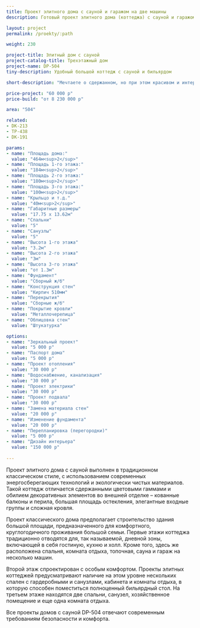 ```yaml
---
title: Проект элитного дома с сауной и гаражом на две машины
description: Готовый проект элитного дома (коттеджа) с сауной и гаражом на две машины, из кирпича, газобетона или пеноблоков. Площадь&#58; 504 м.кв.

layout: project
permalink: /proekty/:path

weight: 230

project-title: Элитный дом с сауной
project-catalog-title: Трехэтажный дом
project-name: DP-504
tiny-description: Удобный большой коттедж с сауной и бильярдом

short-description: "Мечтаете о сдержанном, но при этом красивом и интересном коттедже? Тогда проект классического дома для вас. Большие пространства, много света, скромный декор - классика это определенный статус, некоторая духовность и уровень жизни. Такой коттедж не будет вычурным, но непременно будет выделяться среди других. Необычайно полезная для здоровья сауна погружает в атмосферу отдыха и спокойствия. Приятный древесный аромат, сухой пар и горячий чай расслабляют тело и душу."

price-project: "60 000 р"
price-build: "от 8 230 000 р"

area: "504"

related:
- DK-213
- TP-438
- DK-191

params:
- name: "Площадь дома:"
  value: "464м<sup>2</sup>"
- name: "Площадь 1-го этажа:"
  value: "184м<sup>2</sup>"
- name: "Площадь 2-го этажа:"
  value: "180м<sup>2</sup>"
- name: "Площадь 3-го этажа:"
  value: "100м<sup>2</sup>"
- name: "Крыльцо и т.д."
  value: "40м<sup>2</sup>"
- name: "Габаритные размеры"
  value: "17.75 x 13.62м"
- name: "Спальни"
  value: "5"
- name: "Санузлы"
  value: "5"
- name: "Высота 1-го этажа"
  value: "3.2м"
- name: "Высота 2-го этажа"
  value: "3м"
- name: "Высота 3-го этажа"
  value: "от 1.3м"
- name: "Фундамент"
  value: "Сборный ж/б"
- name: "Конструкция стен"
  value: "Кирпич 510мм"
- name: "Перекрытия"
  value: "Сборные ж/б"
- name: "Покрытие кровли"
  value: "Металлочерепица"
- name: "Облицовка стен"
  value: "Штукатурка"

options:
- name: "Зеркальный проект"
  value: "5 000 р"
- name: "Паспорт дома"
  value: "5 000 р"
- name: "Проект отопления"
  value: "30 000 р"
- name: "Водоснабжение, канализация"
  value: "30 000 р"
- name: "Проект электрики"
  value: "30 000 р"
- name: "Проект подвала"
  value: "30 000 р"
- name: "Замена материала стен"
  value: "20 000 р"
- name: "Изменение фундамента"
  value: "20 000 р"
- name: "Перепланировка (перегородки)"
  value: "5 000 р"
- name: "Дизайн интерьера"
  value: "150 000 р"
  
---
```

Проект элитного дома с сауной выполнен в традиционном классическом стиле, с использованием современных энергосберегающих технологий и экологически чистых материалов. Такой коттедж отличается сдержанными цветовыми гаммами и обилием декоративных элементов во внешней отделке – кованные балконы и перила, большая площадь остекления, элегантные входные группы и сложная кровля.

Проект классического дома предполагает строительство здания большой площади, предназначенного для комфортного, круглогодичного проживания большой семьи. Первые этажи коттеджа традиционно отводятся для, так называемой, дневной зоны, включающей в себя гостиную, кухню и холл. Кроме того, здесь же расположена спальня, комната отдыха, топочная, сауна и гараж на несколько машин.

Второй этаж спроектирован с особым комфортом. Проекты элитных коттеджей предусматривают наличие на этом уровне нескольких спален с гардеробными и санузлами, кабинета и комнаты отдыха, в которую способен поместиться полноценный бильярдный стол. На третьем этаже находятся две спальни, санузел, хозяйственное помещение и еще одна комната отдыха.

Все проекты домов с сауной DP-504 отвечают современным требованиям безопасности и комфорта.